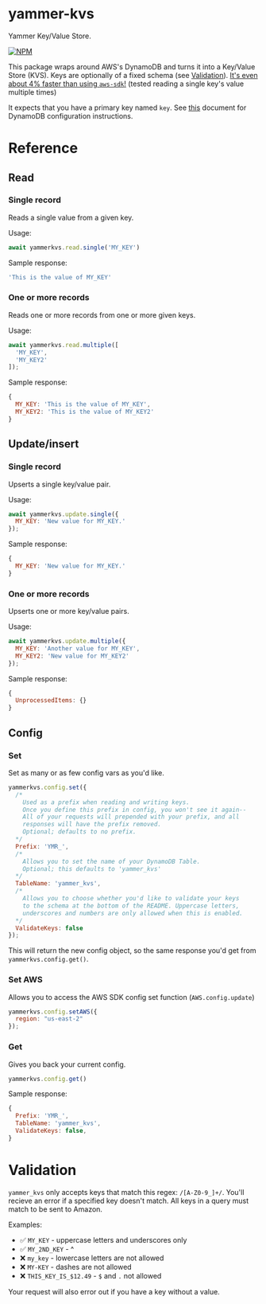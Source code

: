 # yammer-kvs
Yammer Key/Value Store.

[![NPM](https://nodei.co/npm/yammer-kvs.png?compact=true)](https://npmjs.org/package/yammer-kvs)

This package wraps around AWS's DynamoDB and turns it into a Key/Value Store (KVS). Keys are optionally of a fixed schema (see [Validation](#Validation)). [It's even about 4% faster than using `aws-sdk`!](/docs/speedTesting.md) (tested reading a single key's value multiple times)

It expects that you have a primary key named `key`. See [this](/docs/dynamoConfig.md) document for DynamoDB configuration instructions.

# Reference

## Read

### Single record
Reads a single value from a given key.

Usage: 
```js
await yammerkvs.read.single('MY_KEY')
```

Sample response: 
```js
'This is the value of MY_KEY'
```

### One or more records
Reads one or more records from one or more given keys.

Usage:
```js
await yammerkvs.read.multiple([
  'MY_KEY',
  'MY_KEY2'
]);
```

Sample response:
```js
{
  MY_KEY: 'This is the value of MY_KEY',
  MY_KEY2: 'This is the value of MY_KEY2'
}
```

## Update/insert

### Single record
Upserts a single key/value pair.

Usage:
```js
await yammerkvs.update.single({
  MY_KEY: 'New value for MY_KEY.'
});
```

Sample response:
```js
{
  MY_KEY: 'New value for MY_KEY.'
}
```

### One or more records
Upserts one or more key/value pairs.

Usage:
```js
await yammerkvs.update.multiple({
  MY_KEY: 'Another value for MY_KEY',
  MY_KEY2: 'New value for MY_KEY2'
});
```

Sample response:
```js
{ 
  UnprocessedItems: {}
}
```

## Config

### Set
Set as many or as few config vars as you'd like.

```js
yammerkvs.config.set({
  /*
    Used as a prefix when reading and writing keys.
    Once you define this prefix in config, you won't see it again--
    All of your requests will prepended with your prefix, and all
    responses will have the prefix removed.
    Optional; defaults to no prefix.
  */
  Prefix: 'YMR_',
  /*
    Allows you to set the name of your DynamoDB Table.
    Optional; this defaults to 'yammer_kvs'
  */
  TableName: 'yammer_kvs',
  /*
    Allows you to choose whether you'd like to validate your keys
    to the schema at the bottom of the README. Uppercase letters,
    underscores and numbers are only allowed when this is enabled.
  */   
  ValidateKeys: false
});
```

This will return the new config object, so the same response you'd get from `yammerkvs.config.get()`.

### Set AWS
Allows you to access the AWS SDK config set function (`AWS.config.update`)

```js
yammerkvs.config.setAWS({
  region: "us-east-2"
});
```

### Get
Gives you back your current config.

```js
yammerkvs.config.get()
```

Sample response:
```js
{
  Prefix: 'YMR_',
  TableName: 'yammer_kvs',
  ValidateKeys: false,
}
```

# Validation
`yammer_kvs` only accepts keys that match this regex: `/[A-Z0-9_]+/`. You'll recieve an error if a specified key doesn't match. All keys in a query must match to be sent to Amazon.

Examples:
- ✅ `MY_KEY` - uppercase letters and underscores only
- ✅ `MY_2ND_KEY` - ^
- ❌ `my_key` - lowercase letters are not allowed
- ❌ `MY-KEY` - dashes are not allowed
- ❌ `THIS_KEY_IS_$12.49` - `$` and `.` not allowed

Your request will also error out if you have a key without a value.